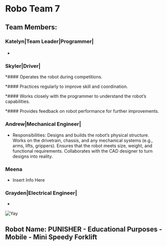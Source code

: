 # **Robo Team 7**

## Team Members:
### Katelyn|Team Leader|Programmer|
* #### 
### Skyler|Driver|
*#### Operates the robot during competitions.
  
*#### Practices regularly to improve skill and coordination.
  
*#### Works closely with the programmer to understand the robot’s capabilities.
  
*#### Provides feedback on robot performance for further improvements.
  
### Andrew|Mechanical Engineer|
* Responsibilities:
Designs and builds the robot’s physical structure.
Works on the drivetrain, chassis, and any mechanical systems (e.g., arms, lifts, grippers).
Ensures that the robot meets size, weight, and functional requirements.
Collaborates with the CAD designer to turn designs into reality.
### Meena
* Insert Info Here
### Grayden|Electrical Engineer|
*  

![Yay](https://assets.stickpng.com/images/580b57fbd9996e24bc43bdfa.png)

## Robot Name: PUNISHER - Educational Purposes - Mobile - Mini Speedy Forklift
